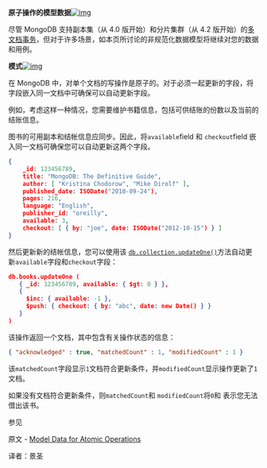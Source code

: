 **原子操作的模型数据**[![img](https://www.mongodb.com/docs/manual/assets/link.svg)](https://www.mongodb.com/docs/manual/tutorial/model-data-for-atomic-operations/#model-data-for-atomic-operations)

尽管 MongoDB 支持副本集（从 4.0 版开始）和分片集群（从 4.2 版开始）的[多文档事务](https://www.mongodb.com/docs/manual/core/transactions/)，但对于许多场景，如本页所讨论的非规范化数据模型将继续对您的数据和用例。

**模式**[![img](https://www.mongodb.com/docs/manual/assets/link.svg)](https://www.mongodb.com/docs/manual/tutorial/model-data-for-atomic-operations/#pattern)

在 MongoDB 中，对单个文档的写操作是原子的。对于必须一起更新的字段，将字段嵌入同一文档中可确保可以自动更新字段。

例如，考虑这样一种情况，您需要维护书籍信息，包括可供结账的份数以及当前的结账信息。

图书的可用副本和结帐信息应同步。因此，将`available`field 和 `checkout`field 嵌入同一文档可确保您可以自动更新这两个字段。

```json
{
    _id: 123456789,
    title: "MongoDB: The Definitive Guide",
    author: [ "Kristina Chodorow", "Mike Dirolf" ],
    published_date: ISODate("2010-09-24"),
    pages: 216,
    language: "English",
    publisher_id: "oreilly",
    available: 3,
    checkout: [ { by: "joe", date: ISODate("2012-10-15") } ]
}
```

然后更新新的结帐信息，您可以使用该 [`db.collection.updateOne()`](https://www.mongodb.com/docs/manual/reference/method/db.collection.updateOne/#mongodb-method-db.collection.updateOne)方法自动更新`available`字段和`checkout`字段：

```json
db.books.updateOne (
   { _id: 123456789, available: { $gt: 0 } },
   {
     $inc: { available: -1 },
     $push: { checkout: { by: "abc", date: new Date() } }
   }
)
```

该操作返回一个文档，其中包含有关操作状态的信息：

```json
{ "acknowledged" : true, "matchedCount" : 1, "modifiedCount" : 1 }
```

该`matchedCount`字段显示`1`文档符合更新条件，并`modifiedCount`显示操作更新了`1` 文档。

如果没有文档符合更新条件，则`matchedCount`和 `modifiedCount`将`0`和 表示您无法借出该书。

 参见

原文 - [Model Data for Atomic Operations]( https://docs.mongodb.com/manual/tutorial/model-data-for-atomic-operations/ )

译者：景圣
